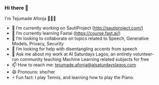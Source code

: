 ### Hi there 👋

I'm Tejumade Afonja 👩🏾‍🦱

- 🔭 I’m currently working on SautiProject (http://sautiproject.com/)
- 🌱 I’m currently learning Fastai (https://course.fast.ai/)
- 👯 I’m looking to collaborate on topics related to Speech, Generative Models, Privacy, Security
- 🤔 I’m looking for help with disentangling accents from speech
- 💬 Ask me about my work at AI Saturdays Lagos, an entirely volunteer-run community teaching Machine Learning related subjects for free
- 📫 How to reach me: tejumade.afonja@aisaturdayslagos.com
- 😄 Pronouns: she/her
- ⚡ Fun fact: I play Tennis, and learning how to play the Piano. 

<!--
**tejuafonja/tejuafonja** is a ✨ _special_ ✨ repository because its `README.md` (this file) appears on your GitHub profile.

Here are some ideas to get you started:

- 🔭 I’m currently working on ...
- 🌱 I’m currently learning ...
- 👯 I’m looking to collaborate on ...
- 🤔 I’m looking for help with ...
- 💬 Ask me about ...
- 📫 How to reach me: ...
- 😄 Pronouns: ...
- ⚡ Fun fact: ...
-->
